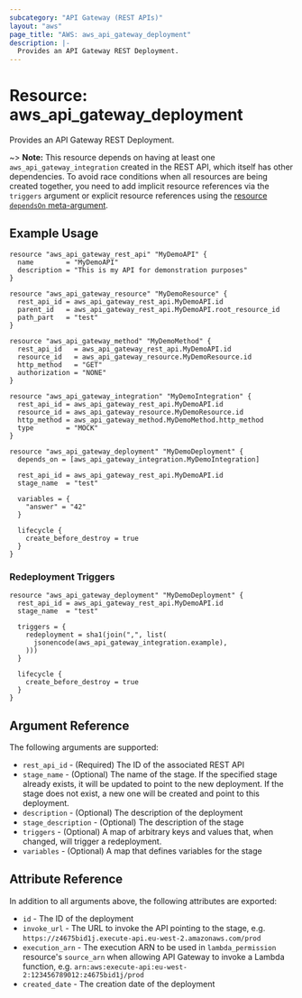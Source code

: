```yaml
---
subcategory: "API Gateway (REST APIs)"
layout: "aws"
page_title: "AWS: aws_api_gateway_deployment"
description: |-
  Provides an API Gateway REST Deployment.
---
```


# Resource: aws_api_gateway_deployment

Provides an API Gateway REST Deployment.

~> **Note:** This resource depends on having at least one `aws_api_gateway_integration` created in the REST API, which 
itself has other dependencies. To avoid race conditions when all resources are being created together, you need to add 
implicit resource references via the `triggers` argument or explicit resource references using the 
[resource `dependsOn` meta-argument](https://www.pulumi.com/docs/intro/concepts/programming-model/#dependson).

## Example Usage

```hcl
resource "aws_api_gateway_rest_api" "MyDemoAPI" {
  name        = "MyDemoAPI"
  description = "This is my API for demonstration purposes"
}

resource "aws_api_gateway_resource" "MyDemoResource" {
  rest_api_id = aws_api_gateway_rest_api.MyDemoAPI.id
  parent_id   = aws_api_gateway_rest_api.MyDemoAPI.root_resource_id
  path_part   = "test"
}

resource "aws_api_gateway_method" "MyDemoMethod" {
  rest_api_id   = aws_api_gateway_rest_api.MyDemoAPI.id
  resource_id   = aws_api_gateway_resource.MyDemoResource.id
  http_method   = "GET"
  authorization = "NONE"
}

resource "aws_api_gateway_integration" "MyDemoIntegration" {
  rest_api_id = aws_api_gateway_rest_api.MyDemoAPI.id
  resource_id = aws_api_gateway_resource.MyDemoResource.id
  http_method = aws_api_gateway_method.MyDemoMethod.http_method
  type        = "MOCK"
}

resource "aws_api_gateway_deployment" "MyDemoDeployment" {
  depends_on = [aws_api_gateway_integration.MyDemoIntegration]

  rest_api_id = aws_api_gateway_rest_api.MyDemoAPI.id
  stage_name  = "test"

  variables = {
    "answer" = "42"
  }

  lifecycle {
    create_before_destroy = true
  }
}
```

### Redeployment Triggers

```hcl
resource "aws_api_gateway_deployment" "MyDemoDeployment" {
  rest_api_id = aws_api_gateway_rest_api.MyDemoAPI.id
  stage_name  = "test"

  triggers = {
    redeployment = sha1(join(",", list(
      jsonencode(aws_api_gateway_integration.example),
    )))
  }

  lifecycle {
    create_before_destroy = true
  }
}
```

## Argument Reference

The following arguments are supported:

* `rest_api_id` - (Required) The ID of the associated REST API
* `stage_name` - (Optional) The name of the stage. If the specified stage already exists, it will be updated to point to the new deployment. If the stage does not exist, a new one will be created and point to this deployment.
* `description` - (Optional) The description of the deployment
* `stage_description` - (Optional) The description of the stage
* `triggers` - (Optional) A map of arbitrary keys and values that, when changed, will trigger a redeployment.
* `variables` - (Optional) A map that defines variables for the stage

## Attribute Reference

In addition to all arguments above, the following attributes are exported:

* `id` - The ID of the deployment
* `invoke_url` - The URL to invoke the API pointing to the stage,
  e.g. `https://z4675bid1j.execute-api.eu-west-2.amazonaws.com/prod`
* `execution_arn` - The execution ARN to be used in `lambda_permission` resource's `source_arn`
  when allowing API Gateway to invoke a Lambda function,
  e.g. `arn:aws:execute-api:eu-west-2:123456789012:z4675bid1j/prod`
* `created_date` - The creation date of the deployment
